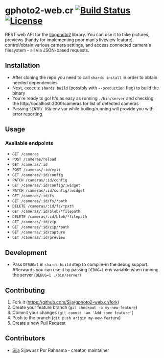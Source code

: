 # gphoto2-web.cr [![Build Status](https://travis-ci.com/Sija/gphoto2-web.cr.svg?branch=master)](https://travis-ci.com/Sija/gphoto2-web.cr) [![License](https://img.shields.io/github/license/Sija/gphoto2-web.cr.svg)](https://github.com/Sija/gphoto2-web.cr/blob/master/LICENSE)

REST web API for the [libgphoto2](http://www.gphoto.org/) library. You can use it to take pictures, previews (handy for implementing poor man's liveview feature), control/obtain various camera settings, and access connected camera's filesystem - all via JSON-based requests.

## Installation

- After cloning the repo you need to call `shards install` in order to obtain needed dependencies
- Next, execute `shards build` (possibly with `--production` flag) to build the binary
- You're ready to go! It's as easy as running `./bin/server` and checking the http://localhost:3000/cameras for list of detected cameras
- Passing `SENTRY_DSN` env var while builing/running will provide you with error reporting

## Usage

### Available endpoints

- `GET /cameras`
- `POST /cameras/reload`
- `GET /cameras/:id`
- `POST /cameras/:id/exit`
- `GET /cameras/:id/config`
- `PATCH /cameras/:id/config`
- `GET /cameras/:id/config/:widget`
- `PATCH /cameras/:id/config/:widget`
- `GET /cameras/:id/fs`
- `GET /cameras/:id/fs/*path`
- `DELETE /cameras/:id/fs/*path`
- `GET /cameras/:id/blob/*filepath`
- `DELETE /cameras/:id/blob/*filepath`
- `GET /cameras/:id/zip`
- `GET /cameras/:id/zip/*path`
- `GET /cameras/:id/capture`
- `GET /cameras/:id/preview`

## Development

- Pass `DEBUG=1` in `shards build` step to compile-in the debug support. Afterwards you can use it by passing `DEBUG=1` env variable when running the server (`DEBUG=1 ./bin/server`)

## Contributing

1. Fork it (<https://github.com/Sija/gphoto2-web.cr/fork>)
2. Create your feature branch (`git checkout -b my-new-feature`)
3. Commit your changes (`git commit -am 'Add some feature'`)
4. Push to the branch (`git push origin my-new-feature`)
5. Create a new Pull Request

## Contributors

- [Sija](https://github.com/Sija) Sijawusz Pur Rahnama - creator, maintainer

